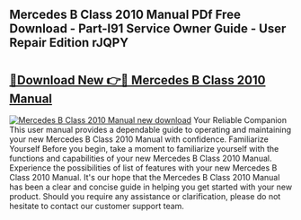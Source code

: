 ## Mercedes B Class 2010 Manual PDf Free Download - Part-I91 Service Owner Guide - User Repair Edition rJQPY

# <h2><a href="http://cf12247.oget.top/?id=Mercedes+B+Class+2010+Manual">🔗Download New 👉🔴 Mercedes B Class 2010 Manual</a></h2>

[![Mercedes B Class 2010 Manual new download](https://i.imgur.com/5g1atiW.png)](http://cf12247.oget.top/?id=Mercedes+B+Class+2010+Manual)
Your Reliable Companion This user manual provides a dependable guide to operating and maintaining your new Mercedes B Class 2010 Manual with confidence. Familiarize Yourself Before you begin, take a moment to familiarize yourself with the functions and capabilities of your new Mercedes B Class 2010 Manual. Experience the possibilities of list of features with your new Mercedes B Class 2010 Manual. It's our hope that the Mercedes B Class 2010 Manual has been a clear and concise guide in helping you get started with your new product. Should you require any assistance or clarification, please do not hesitate to contact our customer support team.
